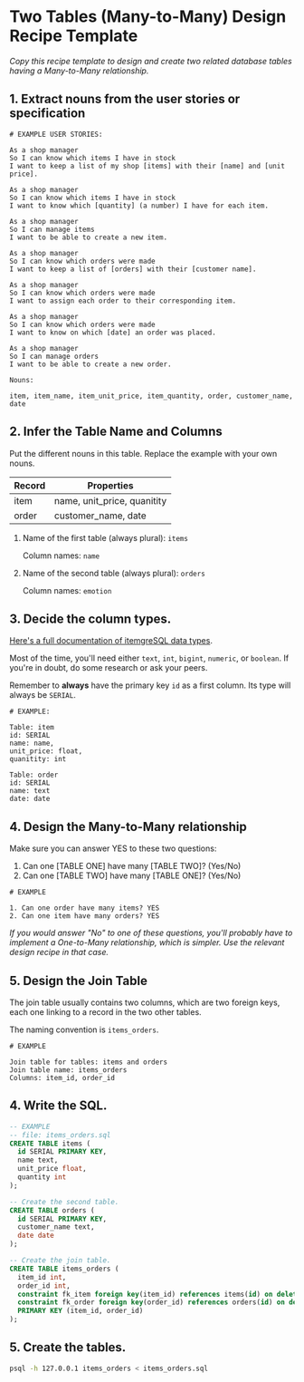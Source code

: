 # Two Tables (Many-to-Many) Design Recipe Template

_Copy this recipe template to design and create two related database tables having a Many-to-Many relationship._

## 1. Extract nouns from the user stories or specification

```
# EXAMPLE USER STORIES:

As a shop manager
So I can know which items I have in stock
I want to keep a list of my shop [items] with their [name] and [unit price].

As a shop manager
So I can know which items I have in stock
I want to know which [quantity] (a number) I have for each item.

As a shop manager
So I can manage items
I want to be able to create a new item.

As a shop manager
So I can know which orders were made
I want to keep a list of [orders] with their [customer name].

As a shop manager
So I can know which orders were made
I want to assign each order to their corresponding item.

As a shop manager
So I can know which orders were made
I want to know on which [date] an order was placed. 

As a shop manager
So I can manage orders
I want to be able to create a new order.
```

```
Nouns:

item, item_name, item_unit_price, item_quantity, order, customer_name, date
```

## 2. Infer the Table Name and Columns

Put the different nouns in this table. Replace the example with your own nouns.

| Record                | Properties          |
| --------------------- | ------------------  |
| item                  | name, unit_price, quanitity
| order                 | customer_name, date

1. Name of the first table (always plural): `items` 

    Column names: `name`

2. Name of the second table (always plural): `orders` 

    Column names: `emotion`

## 3. Decide the column types.

[Here's a full documentation of itemgreSQL data types](https://www.itemgresql.org/docs/current/datatype.html).

Most of the time, you'll need either `text`, `int`, `bigint`, `numeric`, or `boolean`. If you're in doubt, do some research or ask your peers.

Remember to **always** have the primary key `id` as a first column. Its type will always be `SERIAL`.

```
# EXAMPLE:

Table: item
id: SERIAL
name: name,
unit_price: float,
quanitity: int

Table: order
id: SERIAL
name: text
date: date
```

## 4. Design the Many-to-Many relationship

Make sure you can answer YES to these two questions:

1. Can one [TABLE ONE] have many [TABLE TWO]? (Yes/No)
2. Can one [TABLE TWO] have many [TABLE ONE]? (Yes/No)

```
# EXAMPLE

1. Can one order have many items? YES
2. Can one item have many orders? YES
```

_If you would answer "No" to one of these questions, you'll probably have to implement a One-to-Many relationship, which is simpler. Use the relevant design recipe in that case._

## 5. Design the Join Table

The join table usually contains two columns, which are two foreign keys, each one linking to a record in the two other tables.

The naming convention is `items_orders`.

```
# EXAMPLE

Join table for tables: items and orders
Join table name: items_orders
Columns: item_id, order_id
```

## 4. Write the SQL.

```sql
-- EXAMPLE
-- file: items_orders.sql
CREATE TABLE items (
  id SERIAL PRIMARY KEY,
  name text,
  unit_price float,
  quantity int
);

-- Create the second table.
CREATE TABLE orders (
  id SERIAL PRIMARY KEY,
  customer_name text,
  date date
);

-- Create the join table.
CREATE TABLE items_orders (
  item_id int,
  order_id int,
  constraint fk_item foreign key(item_id) references items(id) on delete cascade,
  constraint fk_order foreign key(order_id) references orders(id) on delete cascade,
  PRIMARY KEY (item_id, order_id)
);

```

## 5. Create the tables.

```bash
psql -h 127.0.0.1 items_orders < items_orders.sql
```